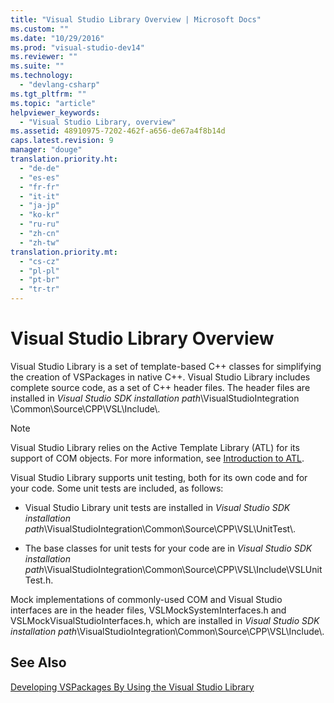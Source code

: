 ```yaml
---
title: "Visual Studio Library Overview | Microsoft Docs"
ms.custom: ""
ms.date: "10/29/2016"
ms.prod: "visual-studio-dev14"
ms.reviewer: ""
ms.suite: ""
ms.technology: 
  - "devlang-csharp"
ms.tgt_pltfrm: ""
ms.topic: "article"
helpviewer_keywords: 
  - "Visual Studio Library, overview"
ms.assetid: 48910975-7202-462f-a656-de67a4f8b14d
caps.latest.revision: 9
manager: "douge"
translation.priority.ht: 
  - "de-de"
  - "es-es"
  - "fr-fr"
  - "it-it"
  - "ja-jp"
  - "ko-kr"
  - "ru-ru"
  - "zh-cn"
  - "zh-tw"
translation.priority.mt: 
  - "cs-cz"
  - "pl-pl"
  - "pt-br"
  - "tr-tr"
---
```

# Visual Studio Library Overview
Visual Studio Library is a set of template-based C++ classes for simplifying the creation of VSPackages in native C++. Visual Studio Library includes complete source code, as a set of C++ header files. The header files are installed in *Visual Studio SDK installation path*\VisualStudioIntegration \Common\Source\CPP\VSL\Include\\.  
  
> [!NOTE]
>  Visual Studio Library relies on the Active Template Library (ATL) for its support of COM objects. For more information, see [Introduction to ATL](/visual-cpp/atl/introduction-to-atl).  
  
 Visual Studio Library supports unit testing, both for its own code and for your code. Some unit tests are included, as follows:  
  
-   Visual Studio Library unit tests are installed in *Visual Studio SDK installation path*\VisualStudioIntegration\Common\Source\CPP\VSL\UnitTest\\.  
  
-   The base classes for unit tests for your code are in *Visual Studio SDK installation path*\VisualStudioIntegration\Common\Source\CPP\VSL\Include\VSLUnitTest.h.  
  
 Mock implementations of commonly-used COM and Visual Studio interfaces are in the header files, VSLMockSystemInterfaces.h and VSLMockVisualStudioInterfaces.h, which are installed in *Visual Studio SDK installation path*\VisualStudioIntegration\Common\Source\CPP\VSL\Include\\.  
  
## See Also  
 [Developing VSPackages By Using the Visual Studio Library](../misc/developing-vspackages-by-using-the-visual-studio-library.md)